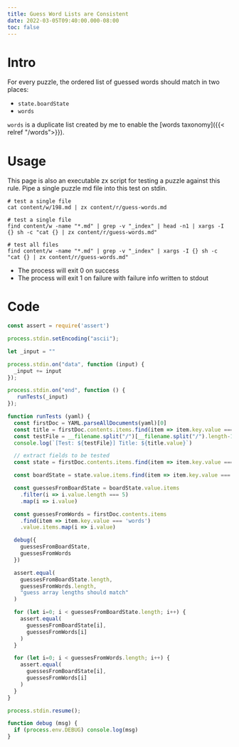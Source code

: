 ```yaml
---
title: Guess Word Lists are Consistent
date: 2022-03-05T09:40:00.000-08:00
toc: false
---
```


# Intro

For every puzzle, the ordered list of guessed words should match in two places:

- `state.boardState`
- `words`

`words` is a duplicate list created by me to enable the [words taxonomy]({{< relref "/words">}}).

# Usage

This page is also an executable zx script for testing a puzzle against this rule. Pipe a single puzzle md file into this test on stdin.

```
# test a single file
cat content/w/198.md | zx content/r/guess-words.md

# test a single file
find content/w -name "*.md" | grep -v "_index" | head -n1 | xargs -I {} sh -c "cat {} | zx content/r/guess-words.md"

# test all files
find content/w -name "*.md" | grep -v "_index" | xargs -I {} sh -c "cat {} | zx content/r/guess-words.md"
```

- The process will exit 0 on success
- The process will exit 1 on failure with failure info written to stdout

# Code

```js
const assert = require('assert')

process.stdin.setEncoding("ascii");

let _input = ""

process.stdin.on("data", function (input) {
  _input += input
});

process.stdin.on("end", function () {
   runTests(_input)
});

function runTests (yaml) {
  const firstDoc = YAML.parseAllDocuments(yaml)[0]
  const title = firstDoc.contents.items.find(item => item.key.value === 'title')
  const testFile = __filename.split("/")[__filename.split("/").length-1]
  console.log(`[Test: ${testFile}] Title: ${title.value}`)

  // extract fields to be tested
  const state = firstDoc.contents.items.find(item => item.key.value === 'state')

  const boardState = state.value.items.find(item => item.key.value === 'boardState')

  const guessesFromBoardState = boardState.value.items
    .filter(i => i.value.length === 5)
    .map(i => i.value)

  const guessesFromWords = firstDoc.contents.items
    .find(item => item.key.value === 'words')
    .value.items.map(i => i.value)

  debug({
    guessesFromBoardState,
    guessesFromWords
  })

  assert.equal(
    guessesFromBoardState.length,
    guessesFromWords.length,
    "guess array lengths should match"
  )

  for (let i=0; i < guessesFromBoardState.length; i++) {
    assert.equal(
      guessesFromBoardState[i],
      guessesFromWords[i]
    )
  }

  for (let i=0; i < guessesFromWords.length; i++) {
    assert.equal(
      guessesFromBoardState[i],
      guessesFromWords[i]
    )
  }
}

process.stdin.resume();

function debug (msg) {
  if (process.env.DEBUG) console.log(msg)  
}
```
